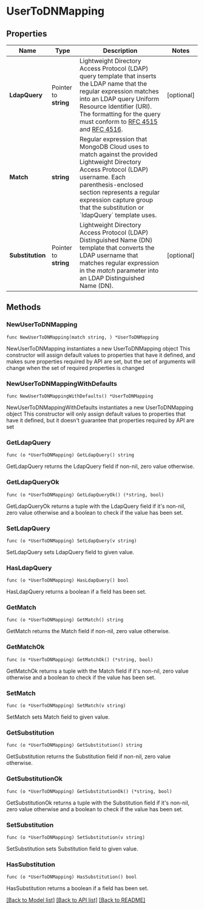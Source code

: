 # UserToDNMapping

## Properties

Name | Type | Description | Notes
------------ | ------------- | ------------- | -------------
**LdapQuery** | Pointer to **string** | Lightweight Directory Access Protocol (LDAP) query template that inserts the LDAP name that the regular expression matches into an LDAP query Uniform Resource Identifier (URI). The formatting for the query must conform to [RFC 4515](https://datatracker.ietf.org/doc/html/rfc4515) and [RFC 4516](https://datatracker.ietf.org/doc/html/rfc4516). | [optional] 
**Match** | **string** | Regular expression that MongoDB Cloud uses to match against the provided Lightweight Directory Access Protocol (LDAP) username. Each parenthesis-enclosed section represents a regular expression capture group that the substitution or &#x60;ldapQuery&#x60; template uses. | 
**Substitution** | Pointer to **string** | Lightweight Directory Access Protocol (LDAP) Distinguished Name (DN) template that converts the LDAP username that matches regular expression in the *match* parameter into an LDAP Distinguished Name (DN). | [optional] 

## Methods

### NewUserToDNMapping

`func NewUserToDNMapping(match string, ) *UserToDNMapping`

NewUserToDNMapping instantiates a new UserToDNMapping object
This constructor will assign default values to properties that have it defined,
and makes sure properties required by API are set, but the set of arguments
will change when the set of required properties is changed

### NewUserToDNMappingWithDefaults

`func NewUserToDNMappingWithDefaults() *UserToDNMapping`

NewUserToDNMappingWithDefaults instantiates a new UserToDNMapping object
This constructor will only assign default values to properties that have it defined,
but it doesn't guarantee that properties required by API are set

### GetLdapQuery

`func (o *UserToDNMapping) GetLdapQuery() string`

GetLdapQuery returns the LdapQuery field if non-nil, zero value otherwise.

### GetLdapQueryOk

`func (o *UserToDNMapping) GetLdapQueryOk() (*string, bool)`

GetLdapQueryOk returns a tuple with the LdapQuery field if it's non-nil, zero value otherwise
and a boolean to check if the value has been set.

### SetLdapQuery

`func (o *UserToDNMapping) SetLdapQuery(v string)`

SetLdapQuery sets LdapQuery field to given value.

### HasLdapQuery

`func (o *UserToDNMapping) HasLdapQuery() bool`

HasLdapQuery returns a boolean if a field has been set.
### GetMatch

`func (o *UserToDNMapping) GetMatch() string`

GetMatch returns the Match field if non-nil, zero value otherwise.

### GetMatchOk

`func (o *UserToDNMapping) GetMatchOk() (*string, bool)`

GetMatchOk returns a tuple with the Match field if it's non-nil, zero value otherwise
and a boolean to check if the value has been set.

### SetMatch

`func (o *UserToDNMapping) SetMatch(v string)`

SetMatch sets Match field to given value.

### GetSubstitution

`func (o *UserToDNMapping) GetSubstitution() string`

GetSubstitution returns the Substitution field if non-nil, zero value otherwise.

### GetSubstitutionOk

`func (o *UserToDNMapping) GetSubstitutionOk() (*string, bool)`

GetSubstitutionOk returns a tuple with the Substitution field if it's non-nil, zero value otherwise
and a boolean to check if the value has been set.

### SetSubstitution

`func (o *UserToDNMapping) SetSubstitution(v string)`

SetSubstitution sets Substitution field to given value.

### HasSubstitution

`func (o *UserToDNMapping) HasSubstitution() bool`

HasSubstitution returns a boolean if a field has been set.

[[Back to Model list]](../README.md#documentation-for-models) [[Back to API list]](../README.md#documentation-for-api-endpoints) [[Back to README]](../README.md)


